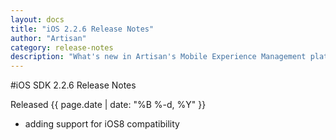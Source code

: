```yaml
---
layout: docs
title: "iOS 2.2.6 Release Notes"
author: "Artisan"
category: release-notes
description: "What's new in Artisan's Mobile Experience Management platform."
---
```

#iOS SDK 2.2.6 Release Notes

Released {{ page.date | date: "%B %-d, %Y" }}

* adding support for iOS8 compatibility
